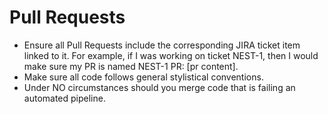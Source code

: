 # Pull Requests

- Ensure all Pull Requests include the corresponding JIRA ticket item linked to it. For example, if I was working on ticket NEST-1, then I would make sure my PR is named NEST-1 PR: [pr content].
- Make sure all code follows general stylistical conventions.
- Under NO circumstances should you merge code that is failing an automated pipeline.